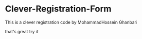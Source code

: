 # Clever-Registration-Form
This is a clever registration code by MohammadHossein Ghanbari 

that's great try it
